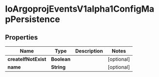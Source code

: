 
# IoArgoprojEventsV1alpha1ConfigMapPersistence

## Properties
Name | Type | Description | Notes
------------ | ------------- | ------------- | -------------
**createIfNotExist** | **Boolean** |  |  [optional]
**name** | **String** |  |  [optional]



